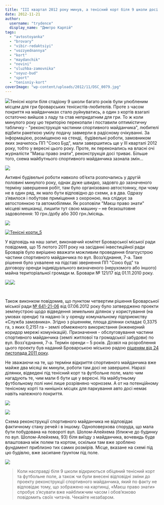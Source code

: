 ```yaml
---
title: "ІІІ квартал 2012 року минув, а тенісний корт біля 9 школи досі не збудовано"
date: 2012-11-21
author: 
  username: "trydence"
  display_name: "Дмитро Карпій"
tags: 
  - "avtostoyanka"
  - "brovary"
  - "vibir-redaktsiyi"
  - "vozzyednannya"
  - "kort"
  - "maydanchik"
  - "novini"
  - "sluzhba-zamovnika"
  - "soyuz-bud"
  - "sport"
  - "tenisniy-kort"
coverImage: "wp-content/uploads/2012/11/DSC_0079.jpg"
---
```


[![](https://mpz.brovary.org/wp-content/uploads/2012/11/DSC_0079.jpg)](https://mpz.brovary.org/wp-content/uploads/2012/11/DSC_0079.jpg)Тенісні корти біля стадіону 9 школи багато років були улюбленим місцем для гри броварських тенісистів-любителів. Проте з часом покриття на майданчиках стало руйнуватись, а один з кортів взагалі остаточно вийшов з ладу та став непридатним для гри. То ж коли минулого року цю територію перекопали і поставили оптимістичну табличку - "реконструкція частинии спортивного майданчика", любителі відбити ракеткою умілу подачу завмерли в радісному очікуванні. За інформацією, розміщеною на стенді,  будівельні роботи, замовником яких значилось ПП "Союз Буд", мали завершитись ще у ІІІ кварталі 2012 року, тобто у вересні цього року. Проте, як переконались на власні очі журналісти "Маєш право знати", реконструкція досі триває. Більше того, схема майбутнього спортивного майданчика зазнала змін...

[![](https://mpz.brovary.org/wp-content/uploads/2012/11/pasport_obyekta.jpg)](https://mpz.brovary.org/wp-content/uploads/2012/11/pasport_obyekta.jpg)

Активні будівельні роботи навколо об’єкта розпочались у другій половині минулого року, однак дуже швидко, задовго до зазначеного терміну завершення робіт, там було організовано автостоянку, при чому не в один ряд, як мало бути відповідно до схеми, а в два. Одразу з’явилося і побутове приміщення з охороною, яка слідкує за автостоянкою та автомобілями. Як розповіли "Маєш право знати" місцеві мешканці, лишити тут свою машину – не безкоштовне задоволення: 10 грн./добу або 300 грн./місяць.

[![](https://mpz.brovary.org/wp-content/uploads/2012/11/Tenisni-korti_00.jpg)](https://mpz.brovary.org/wp-content/uploads/2012/11/Tenisni-korti_00.jpg)

[![](https://mpz.brovary.org/wp-content/uploads/2012/11/Tenisni-korti_5.jpg "Тенісні корти_5")](https://mpz.brovary.org/wp-content/uploads/2012/11/Tenisni-korti_5.jpg)

У відповідь на наш запит, виконавчий комітет Броварської міської ради повідомив, що 15 лютого 2011 року на засіданні інвестиційної ради Броварів було вирішено вважати можливим проведення благоустрою частини спортивного майданчика по вул. Возз’єднання, 7-а. Таке рішення було ухвалене на підставі звернення ПП "Союз буд" та договору оренди індивідуального визначеного (нерухомого або іншого) майна територіальної громади м. Бровари № 121/17 від 01.11.2010 року.

[![](https://mpz.brovary.org/wp-content/uploads/2012/11/Image00001.jpg)](https://mpz.brovary.org/wp-content/uploads/2012/11/Image00001.jpg)[![](https://mpz.brovary.org/wp-content/uploads/2012/11/Image00002.jpg)](https://mpz.brovary.org/wp-content/uploads/2012/11/Image00002.jpg)

 

Також виконком повідомив, що пунктом четвертим рішення Броварської міської ради [№ 641-21-06](http://docs.brovary.org/p3027/07.06.2012/641-21-06) від 07.06.2012 року було затверджено проекти землеустрою щодо відведення земельних ділянок у користування (на умовах оренди) та надано їх у оренду комунальному підприємству «Служба замовника». Згідно з рішенням, площа ділянки складає 0,3375 га, з яких 0,2151 га – землі обмеженого використання (інженерний коридор мережі комунікацій). Призначення - обслуговування частини спортивного майданчика (землі житлової та громадської забудови) по вул. Возз'єднання, 7-а. Термін оренди – 5 років. Дозвіл на розроблення цього проекту був наданий Броварською міською радою [рішеням від 24 листопада 2011 року](http://rada.mpz.brovary.org/index.php%5Eoption=com_content&view=article&id=4880_2011-10-27-13-47-12&catid=4&Itemid=33.htm).

Не зважаючи на те, що терміни відкриття спортивного майданчика вже майже два місяці як минули, роботи там досі не завершені. Наразі ділянки, відведені під тенісний корт та футбольне поле, мало чим нагадують те, чим мали б бути ще у вересні. На майбутньому футбольному полі нині лише розрівняно чорнозем. А от на потенційному тенісному корті та нинішніх місцях для паркування авто досі немає навіть належного покриття.

[![](https://mpz.brovary.org/wp-content/uploads/2012/11/DSC_0076.jpg)](https://mpz.brovary.org/wp-content/uploads/2012/11/DSC_0076.jpg)

[![](https://mpz.brovary.org/wp-content/uploads/2012/11/DSC_0082.jpg)](https://mpz.brovary.org/wp-content/uploads/2012/11/DSC_0082.jpg)

Схема реконструкції спортивного майданчика не відповідає фактичному стану речей і в іншому. Одноповерхова споруда, що мала бути побудована на повороті вул. Шолом-Алейхема (ближче до будинку по вул. Шолом-Алейхема, 93) біля виїзду з майданчика, вочевидь буде влаштована між полем та кортом, оскільки там вже зроблено фундамент приблизно тих самих розмірів. Місце, вказане на схемі під цю будівлю, вже засипане ґрунтом під поле.

[![](https://mpz.brovary.org/wp-content/uploads/2012/11/DSC_0078.jpg)](https://mpz.brovary.org/wp-content/uploads/2012/11/DSC_0078.jpg)

> Коли насправді біля 9 школи відкриються обіцяний тенісний корт та футбольне поле, а також чи були внесені відповідні зміни до проекту реконструкції спортивного майданчика, який по факту не відповідає тому, що зображено на картинці, «Маєш право знати» спробує з’ясувати вже найближчим часом і обов’язково повідомить своїх читачів. Чекайте незабаром.
